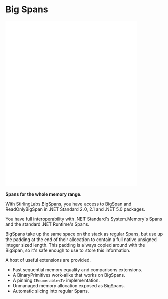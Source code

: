
# Big Spans

<img alt="bridge by Simon Child from the Noun Project" src="media/noun_bridge_4720.svg" width="420" />

**Spans for the whole memory range.**

With StirlingLabs.BigSpans, you have access to BigSpan and ReadOnlyBigSpan
in .NET Standard 2.0, 2.1 and .NET 5.0 packages.

You have full interoperability with .NET Standard's System.Memory's Spans
and the standard .NET Runtime's Spans.

BigSpans take up the same space on the stack as regular Spans, but use
up the padding at the end of their allocation to contain a full native
unsigned integer sized length. This padding is always copied around with
the BigSpan, so it's safe enough to use to store this information.

A host of useful extensions are provided.
 * Fast sequential memory equality and comparisons extensions.
 * A BinaryPrimitives work-alike that works on BigSpans.
 * A pinning `IEnumerable<T>` implementation.
 * Unmanaged memory allocation exposed as BigSpans.
 * Automatic slicing into regular Spans.
 